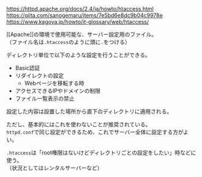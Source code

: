 <https://httpd.apache.org/docs/2.4/ja/howto/htaccess.html>  
<https://qiita.com/sanogemaru/items/7e5bd6e8dc9b04c9978e>  
<https://www.kagoya.jp/howto/it-glossary/web/htaccess/>

[[Apache]]の環境で使用可能な、サーバー設定用のファイル。  
（ファイル名は`.htaccess`のように頭に`.`をつける）

ディレクトリ単位で以下のような設定を行うことができる。  

* Basic認証
* リダイレクトの設定
  - Webページを移転する時
* アクセスできるIPやドメインの制限
* ファイル一覧表示の禁止

設定した内容は設置した場所から直下のディレクトリに適用される。

ただし、基本的にはこれを使わないことが推奨されている。  
`httpd.conf`で同じ設定ができるため、これでサーバー全体に設定する方がよい。

`.htaccess`は「root権限はないけどディレクトリごとの設定をしたい」時などに使う。  
（状況としてはレンタルサーバーなど）